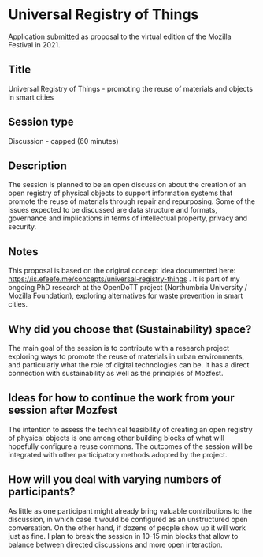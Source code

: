 # Universal Registry of Things

Application [submitted](https://pretalx.com/mozfest-2021/talk/review/C3ZJGSQGESN7HLVVWKRXFTAGRUYSLRXL) as proposal to the virtual edition of the Mozilla Festival in 2021. 

## Title

Universal Registry of Things - promoting the reuse of materials and objects in smart cities

## Session type

Discussion - capped (60 minutes)

## Description

The session is planned to be an open discussion about the creation of an open registry of physical objects to support information systems that promote the reuse of materials through repair and repurposing. Some of the issues expected to be discussed are data structure and formats, governance and implications in terms of intellectual property, privacy and security.

## Notes

This proposal is based on the original concept idea documented here:
https://is.efeefe.me/concepts/universal-registry-things . It is part of my ongoing PhD research at the OpenDoTT project (Northumbria University / Mozilla Foundation), exploring alternatives for waste prevention in smart cities.

## Why did you choose that (Sustainability) space?

The main goal of the session is to contribute with a research project exploring ways to promote the reuse of materials in urban environments, and particularly what the role of digital technologies can be. It has a direct connection with sustainability as well as the principles of Mozfest.

## Ideas for how to continue the work from your session after Mozfest

The intention to assess the technical feasibility of creating an open registry of physical objects is one among other building blocks of what will hopefully configure a reuse commons. The outcomes of the session will be integrated with other participatory methods adopted by the project.

## How will you deal with varying numbers of participants?

As little as one participant might already bring valuable contributions to the discussion, in which case it would be configured as an unstructured open conversation. On the other hand, if dozens of people show up it will work just as fine. I plan to break the session in 10-15 min blocks that allow to balance between directed discussions and more open interaction.
